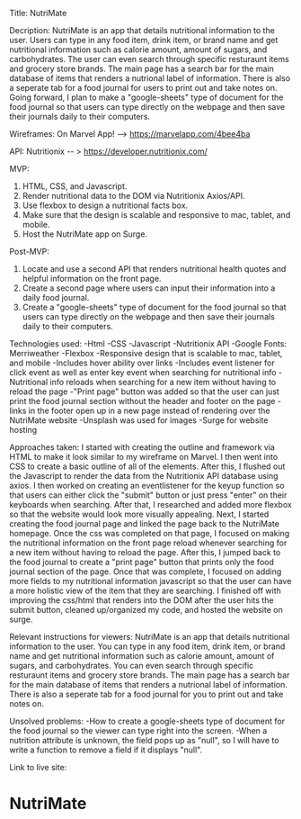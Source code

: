 <!-- Title: A working title for your app. (Feel free to have some fun with this.) -->

Title: NutriMate

<!-- Description: 4 to 5 sentences summarizing the features, functions, and goals. -->

Decription: NutriMate is an app that details nutritional information to the user. Users can type in any food item, drink item, or brand name and get nutritional information such as calorie amount, amount of sugars, and carbohydrates. The user can even search through specific resturaunt items and grocery store brands. The main page has a search bar for the main database of items that renders a nutrional label of information. There is also a seperate tab for a food journal for users to print out and take notes on. Going forward, I plan to make a "google-sheets" type of document for the food journal so that users can type directly on the webpage and then save their journals daily to their computers.

<!-- Wireframes: Mockups of your app on desktop, tablet, and mobile. -->

Wireframes: On Marvel App! --> https://marvelapp.com/4bee4ba

<!-- API: Which API you will be using. -->

API: Nutritionix -- > https://developer.nutritionix.com/

<!-- MVP: Write out what your goals are for MVP, including the minimum, need-to-have features of your app. -->

MVP:

1. HTML, CSS, and Javascript.
2. Render nutritional data to the DOM via Nutritionix Axios/API.
3. Use flexbox to design a nutritional facts box.
4. Make sure that the design is scalable and responsive to mac, tablet, and mobile.
5. Host the NutriMate app on Surge.

<!-- Post-MVP: Write out what your goals are for post-MVP, including nice-to-have features that you would like to implement once your MVP is complete. -->

Post-MVP:

1. Locate and use a second API that renders nutritional health quotes and helpful information on the front page.
2. Create a second page where users can input their information into a daily food journal.
3. Create a "google-sheets" type of document for the food journal so that users can type directly on the webpage and then save their journals daily to their computers.

<!-- ------------------- -->

Technologies used:
-Html
-CSS
-Javascript
-Nutritionix API
-Google Fonts: Merriweather
-Flexbox
-Responsive design that is scalable to mac, tablet, and mobile
-Includes hover ability over links
-Includes event listener for click event as well as enter key event when searching for nutritional info
-Nutritional info reloads when searching for a new item without having to reload the page
-"Print page" button was added so that the user can just print the food journal section without the header and footer on the page
-links in the footer open up in a new page instead of rendering over the NutriMate website
-Unsplash was used for images
-Surge for website hosting

<!-- ------------------- -->

Approaches taken:
I started with creating the outline and framework via HTML to make it look similar to my wireframe on Marvel. I then went into CSS to create a basic outline of all of the elements. After this, I flushed out the Javascript to render the data from the Nutritionix API database using axios. I then worked on creating an eventlistener for the keyup function so that users can either click the "submit" button or just press "enter" on their keyboards when searching. After that, I researched and added more flexbox so that the website would look more visually appealing. Next, I started creating the food journal page and linked the page back to the NutriMate homepage. Once the css was completed on that page, I focused on making the nutritional information on the front page reload whenever searching for a new item without having to reload the page. After this, I jumped back to the food journal to create a "print page" button that prints only the food journal section of the page. Once that was complete, I focused on adding more fields to my nutritional information javascript so that the user can have a more holistic view of the item that they are searching. I finished off with improving the css/html that renders into the DOM after the user hits the submit button, cleaned up/organized my code, and hosted the website on surge.

<!-- ------------------- -->

Relevant instructions for viewers:
NutriMate is an app that details nutritional information to the user. You can type in any food item, drink item, or brand name and get nutritional information such as calorie amount, amount of sugars, and carbohydrates. You can even search through specific resturaunt items and grocery store brands. The main page has a search bar for the main database of items that renders a nutrional label of information. There is also a seperate tab for a food journal for you to print out and take notes on.

<!-- ------------------- -->

Unsolved problems:
-How to create a google-sheets type of document for the food journal so the viewer can type right into the screen.
-When a nutrition attribute is unknown, the field pops up as "null", so I will have to write a function to remove a field if it displays "null".

<!-- ------------------- -->

Link to live site:

# NutriMate
